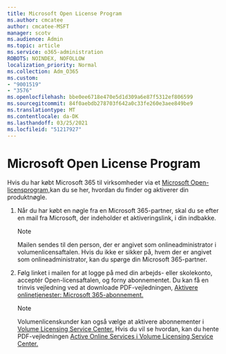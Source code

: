 ```yaml
---
title: Microsoft Open License Program
ms.author: cmcatee
author: cmcatee-MSFT
manager: scotv
ms.audience: Admin
ms.topic: article
ms.service: o365-administration
ROBOTS: NOINDEX, NOFOLLOW
localization_priority: Normal
ms.collection: Adm_O365
ms.custom:
- "9001519"
- "3576"
ms.openlocfilehash: bbe0ee6718e470e5d1d309a6e87f5312ef806599
ms.sourcegitcommit: 84f0aebdb278703f642a0c33fe260e3aee849be9
ms.translationtype: MT
ms.contentlocale: da-DK
ms.lasthandoff: 03/25/2021
ms.locfileid: "51217927"
---
```

# <a name="microsoft-open-license-program"></a>Microsoft Open License Program

Hvis du har købt Microsoft 365 til virksomheder via et [Microsoft Open-licensprogram,](https://go.microsoft.com/fwlink/p/?LinkID=613298)kan du se her, hvordan du finder og aktiverer din produktnøgle.

1. Når du har købt en nøgle fra en Microsoft 365-partner, skal du se efter en mail fra Microsoft, der indeholder et aktiveringslink, i din indbakke.

    > [!NOTE]
    > Mailen sendes til den person, der er angivet som onlineadministrator i volumenlicensaftalen. Hvis du ikke er sikker på, hvem der er angivet som onlineadministrator, kan du spørge din Microsoft 365-partner.
1. Følg linket i mailen for at logge på med din arbejds- eller skolekonto, acceptér Open-licensaftalen, og forny abonnementet. Du kan få en trinvis vejledning ved at downloade PDF-vejledningen, [Aktivere onlinetjenester: Microsoft 365-abonnement.](https://go.microsoft.com/fwlink/p/?LinkId=618100)

    > [!NOTE]
    > Volumenlicenskunder kan også vælge at aktivere abonnementer i [Volume Licensing Service Center.](https://go.microsoft.com/fwlink/p/?LinkID=282016) Hvis du vil se hvordan, kan du hente PDF-vejledningen [Active Online Services i Volume Licensing Service Center.](https://go.microsoft.com/fwlink/p/?LinkId=618096)